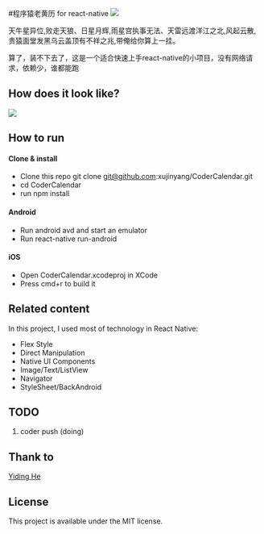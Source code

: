 #程序猿老黄历 for react-native
![](http://p2.sinaimg.cn/3628432097/180/55361381830174)

天牛星异位,败走天狼、日星月辉,雨星宫执事无法、天雷远渡洋江之北,风起云散,贵猿面堂发黑乌云盖顶有不祥之兆,带俺给你算上一挂。

算了，装不下去了，这是一个适合快速上手react-native的小项目，没有网络请求，依赖少，谁都能跑

## How does it look like?

![](http://7o4zmy.com1.z0.glb.clouddn.com/QQ20160402-0%402x.png)

## How to run

#### Clone & install
   - Clone this repo git clone git@github.com:xujinyang/CoderCalendar.git
   - cd CoderCalendar
   - run npm install

#### Android
- Run android avd and start an emulator
- Run react-native run-android

#### iOS

- Open CoderCalendar.xcodeproj in XCode
- Press cmd+r to build it

## Related content

In this project, I used most of technology in React Native:

* Flex Style
* Direct Manipulation
* Native UI Components
* Image/Text/ListView
* Navigator
* StyleSheet/BackAndroid

## TODO

1. coder push (doing)

## Thank to
 [Yiding He](http://sandbox.runjs.cn/show/ydp3it7b/)
## License

This project is available under the MIT license.
